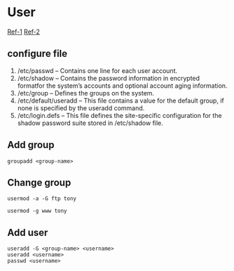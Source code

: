 # User

[Ref-1](http://www.cyberciti.biz/faq/howto-linux-add-user-to-group/)
[Ref-2](http://www.cyberciti.biz/faq/howto-linux-add-user-use-adduser-command/)

## configure file

1. /etc/passwd – Contains one line for each user account.
2. /etc/shadow – Contains the password information in encrypted formatfor the system’s accounts and optional account aging information.
3. /etc/group – Defines the groups on the system.
4. /etc/default/useradd – This file contains a value for the default group, if none is specified by the useradd command.
5. /etc/login.defs – This file defines the site-specific configuration for the shadow password suite stored in /etc/shadow file.

## Add group

    groupadd <group-name>

## Change group

    usermod -a -G ftp tony
    
    usermod -g www tony

## Add user

    useradd -G <group-name> <username>
    useradd <username>
    passwd <username>

